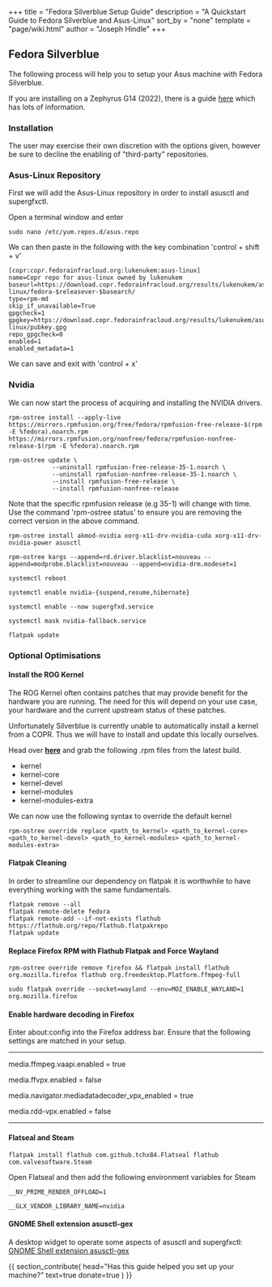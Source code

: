   +++
title = "Fedora Silverblue Setup Guide"
description = "A Quickstart Guide to Fedora Silverblue and Asus-Linux"
sort_by = "none"
template = "page/wiki.html"
author = "Joseph Hindle"
+++

## Fedora Silverblue

The following process will help you to setup your Asus machine with Fedora Silverblue.

If you are installing on a Zephyrus G14 (2022), there is a guide [here](https://gist.github.com/jacobranson/adc32b6247f5c19494da0d3a24026d8f) which has lots of information.

### Installation

The user may exercise their own discretion with the options given, however be sure to decline the enabling of "third-party" repositories.


### Asus-Linux Repository

First we will add the Asus-Linux repository in order to install asusctl and supergfxctl.

Open a terminal window and enter

```
sudo nano /etc/yum.repos.d/asus.repo
```

We can then paste in the following with the key combination 'control + shift + v'

```
[copr:copr.fedorainfracloud.org:lukenukem:asus-linux]
name=Copr repo for asus-linux owned by lukenukem
baseurl=https://download.copr.fedorainfracloud.org/results/lukenukem/asus-linux/fedora-$releasever-$basearch/
type=rpm-md
skip_if_unavailable=True
gpgcheck=1
gpgkey=https://download.copr.fedorainfracloud.org/results/lukenukem/asus-linux/pubkey.gpg
repo_gpgcheck=0
enabled=1
enabled_metadata=1
```

We can save and exit with 'control + x'

### Nvidia

We can now start the process of acquiring and installing the NVIDIA drivers. 

```
rpm-ostree install --apply-live https://mirrors.rpmfusion.org/free/fedora/rpmfusion-free-release-$(rpm -E %fedora).noarch.rpm https://mirrors.rpmfusion.org/nonfree/fedora/rpmfusion-nonfree-release-$(rpm -E %fedora).noarch.rpm
```


```
rpm-ostree update \
            --uninstall rpmfusion-free-release-35-1.noarch \
            --uninstall rpmfusion-nonfree-release-35-1.noarch \
            --install rpmfusion-free-release \
            --install rpmfusion-nonfree-release         
```


Note that the specific rpmfusion release (e.g 35-1) will change with time. Use the command 'rpm-ostree status' to ensure you are removing the correct version in the above command.

```
rpm-ostree install akmod-nvidia xorg-x11-drv-nvidia-cuda xorg-x11-drv-nvidia-power asusctl 
```

```
rpm-ostree kargs --append=rd.driver.blacklist=nouveau --append=modprobe.blacklist=nouveau --append=nvidia-drm.modeset=1
```
 
```
systemctl reboot
```

```
systemctl enable nvidia-{suspend,resume,hibernate} 
```
```
systemctl enable --now supergfxd.service
```


```
systemctl mask nvidia-fallback.service
```


```
flatpak update
```



### Optional Optimisations 

#### Install the ROG Kernel

The ROG Kernel often contains patches that may provide benefit for the hardware you are running. The need for this will depend on your use case, your hardware and the current upstream status of these patches.

Unfortunately Silverblue is currently unable to automatically install a kernel from a COPR. Thus we will have to install and update this locally ourselves.

Head over **[here](https://copr.fedorainfracloud.org/coprs/lukenukem/asus-linux/package/kernel/)** and grab the following .rpm files from the latest build.

-	kernel
-	kernel-core
-	kernel-devel
-	kernel-modules
-	kernel-modules-extra

We can now use the following syntax to override the default kernel

```
rpm-ostree override replace <path_to_kernel> <path_to_kernel-core> <path_to_kernel-devel> <path_to_kernel-modules> <path_to_kernel-modules-extra>
```



 

#### Flatpak Cleaning

In order to streamline our dependency on flatpak it is worthwhile to  have everything working with the same fundamentals. 

```
flatpak remove --all 
flatpak remote-delete fedora 
flatpak remote-add --if-not-exists flathub https://flathub.org/repo/flathub.flatpakrepo
flatpak update
``` 



#### Replace Firefox RPM with Flathub Flatpak and Force Wayland

```
rpm-ostree override remove firefox && flatpak install flathub org.mozilla.firefox flathub org.freedesktop.Platform.ffmpeg-full
```

```
sudo flatpak override --socket=wayland --env=MOZ_ENABLE_WAYLAND=1 org.mozilla.firefox
```

#### Enable hardware decoding in Firefox

Enter about:config into the Firefox address bar. Ensure that the following settings are matched in your setup.

_______
media.ffmpeg.vaapi.enabled = true

media.ffvpx.enabled = false

media.navigator.mediadatadecoder_vpx_enabled = true

media.rdd-vpx.enabled = false

________________

#### Flatseal and Steam

```
flatpak install flathub com.github.tchx84.Flatseal flathub com.valvesoftware.Steam
```



Open Flatseal and then add the following environment variables for Steam

```
__NV_PRIME_RENDER_OFFLOAD=1
```

```
__GLX_VENDOR_LIBRARY_NAME=nvidia
```

#### GNOME Shell extension asusctl-gex

A desktop widget to operate some aspects of asusctl and supergfxctl:
[GNOME Shell extension asusctl-gex](https://extensions.gnome.org/extension/4320/asusctl-gex/)

{{
  section_contribute(
    head="Has this guide helped you set up your machine?"
    text=true
    donate=true
  )
}}
